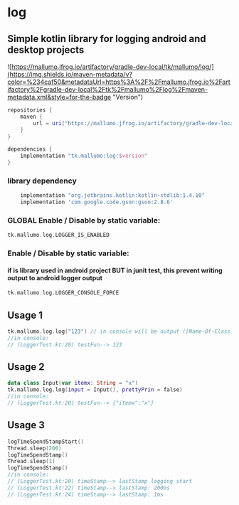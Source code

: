 # log

## Simple kotlin library for logging android and desktop projects



![https://mallumo.jfrog.io/artifactory/gradle-dev-local/tk/mallumo/log/](https://img.shields.io/maven-metadata/v?color=%234caf50&metadataUrl=https%3A%2F%2Fmallumo.jfrog.io%2Fartifactory%2Fgradle-dev-local%2Ftk%2Fmallumo%2Flog%2Fmaven-metadata.xml&style=for-the-badge "Version")

```groovy
repositories {
    maven {
        url = uri("https://mallumo.jfrog.io/artifactory/gradle-dev-local")
    }
}

dependencies {
    implementation "tk.mallumo:log:$version"
}
```

### library dependency
```groovy
    implementation "org.jetbrains.kotlin:kotlin-stdlib:1.4.10"
    implementation 'com.google.code.gson:gson:2.8.6'
```

### GLOBAL Enable / Disable by static variable:
```kotlin
tk.mallumo.log.LOGGER_IS_ENABLED
```

### Enable / Disable by static variable:
####  if is library used in android project BUT in junit test, this prevent writing output to android logger output
```kotlin
tk.mallumo.log.LOGGER_CONSOLE_FORCE
```

## Usage 1
```kotlin
tk.mallumo.log.log("123") // in console will be output ([Name-Of-Class].kt:[Souce-Code-Line-Nuber]) [name-of-method]--> [input]
//in console: 
// (LoggerTest.kt:20) testFun--> 123
```

## Usage 2
```kotlin
data class Input(var itemx: String = "x")
tk.mallumo.log.log(input = Input(), prettyPrin = false)
//in console: 
// (LoggerTest.kt:20) testFun--> {"itemx":"x"}
```

## Usage 3
```kotlin
logTimeSpendStampStart()
Thread.sleep(200)
logTimeSpendStamp()
Thread.sleep(1)
logTimeSpendStamp()
//in console: 
// (LoggerTest.kt:20) timeStamp--> lastStamp logging start
// (LoggerTest.kt:22) timeStamp--> lastStamp: 200ms
// (LoggerTest.kt:24) timeStamp--> lastStamp: 1ms
```
